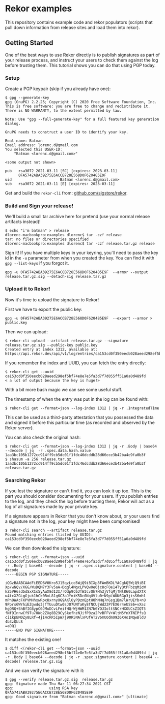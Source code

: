 # Rekor examples

This repository contains example code and rekor populators (scripts that pull down information
from release sites and load them into rekor).

## Getting Started

One of the best ways to use Rekor directly is to publish signatures as part of your release process,
and instruct your users to check them against the log before trusting them.
This tutorial shows you can do that using PGP today.

### Setup

Create a PGP keypair (skip if you already have one):

```
$ gpg --generate-key
gpg (GnuPG) 2.2.25; Copyright (C) 2020 Free Software Foundation, Inc.
This is free software: you are free to change and redistribute it.
There is NO WARRANTY, to the extent permitted by law.

Note: Use "gpg --full-generate-key" for a full featured key generation dialog.

GnuPG needs to construct a user ID to identify your key.

Real name: Batman
Email address: lorenc.d@gmail.com
You selected this USER-ID:
    "Batman <lorenc.d@gmail.com>"

<some output not shown>

pub   rsa3072 2021-03-11 [SC] [expires: 2023-03-11]
      0FA5742ABA39275E6ACCB728E568D0F620485E9F
uid                      Batman <lorenc.d@gmail.com>
sub   rsa3072 2021-03-11 [E] [expires: 2023-03-11]
```

Get and build the `rekor-cli` from: [github.com/sigstore/rekor](https://github.com/sigstore/rekor).


### Build and Sign your release!

We'll build a small tar archive here for pretend (use your normal release artifacts instead)!

```
$ echo "i'm batman" > release
dlorenc-macbookpro:examples dlorenc$ tar -czf release
tar: no files or directories specified
dlorenc-macbookpro:examples dlorenc$ tar -czf release.tar.gz release
```

Sign it!
If you have multiple keys in your keyring, you'll need to pass the key id in the `-u` parameter from when
you created the key.
You can find it with `gpg --list-keys` if you forgot it.

```
gpg -u 0FA5742ABA39275E6ACCB728E568D0F620485E9F  --armor --output release.tar.gz.sig --detach-sig release.tar.gz
```

### Upload it to Rekor!

Now it's time to upload the signature to Rekor!

First we have to export the public key:

```shell
gpg -u 0FA5742ABA39275E6ACCB728E568D0F620485E9F  --export --armor > public.key
```

Then we can upload:
```shell
$ rekor-cli upload --artifact release.tar.gz --signature release.tar.gz.sig --public-key public.key
Created entry at index 1312, available at: https://api.rekor.dev/api/v1/log/entries/ca153cd0f350eecb028aeed298ef5bf74e8e7e5fa3d7f7d055ff51a0a0d489fd
```

If you remember the index and UUID, you can fetch the entry directly:

```shell
$ rekor-cli get --uuid ca153cd0f350eecb028aeed298ef5bf74e8e7e5fa3d7f7d055ff51a0a0d489fd
< a lot of output because the key is huge!>
```

With a bit more bash magic we can see some useful stuff.

The timestamp of when the entry was put in the log can be found with:

```shell
$ rekor-cli get --format=json --log-index 1312 | jq -r .IntegratedTime
```

This can be used as a third-party attestation that you possessed the data and signed it before this particular time
(as recorded and observed by the Rekor server).

You can also check the original hash:

```shell
$ rekor-cli get --format=json --log-index 1312 | jq -r .Body | base64 --decode | jq  -r .spec.data.hash.value
1aa3bc105b1272cc914ff9cb5dc01f1fdc46dcddb28d66ece3b42ba4e9fa0b3f
$ shasum -a 256 release.tar.gz
1aa3bc105b1272cc914ff9cb5dc01f1fdc46dcddb28d66ece3b42ba4e9fa0b3f  release.tar.gz
```

### Searching Rekor

If you lost the signature or can't find it, you can look it up too.
This is the part you should consider documenting for your users.
If you publish entries to the log, and they check the log before trusting them, Rekor will act as a log of all
signatures made by your private key.

If a signature appears in Rekor that you don't know about, or your users find a signature not in the log,
your key might have been compromised!

```shell
$ rekor-cli search --artifact release.tar.gz
Found matching entries (listed by UUID):
ca153cd0f350eecb028aeed298ef5bf74e8e7e5fa3d7f7d055ff51a0a0d489fd
```

We can then download the signature:

```shell
$ rekor-cli get --format=json --uuid ca153cd0f350eecb028aeed298ef5bf74e8e7e5fa3d7f7d055ff51a0a0d489fd | jq -r .Body | base64 --decode | jq -r .spec.signature.content | base64 --decode
-----BEGIN PGP SIGNATURE-----

iQGzBAABCAAdFiEED6V0Kro5J15qzLco5WjQ9iBIXp8FAmBKDLYACgkQ5WjQ9iBI
Xp/wNQv/XGG/WuDQM7Y3Fv5aA+Dqgl4MgxLPVQw0e0jc8cFOe14TyQtPFbzqMiqW
kZ5VH6sd5dSxX1s5yAuX8d12I/rQdp9C6JfW3cvQh7Hh3jVfqMjTNl860LapdXTX
u4tcXZGLgGjuk1hCk0RxL81g6C3aJYmiK5Dc0NqUVlu0+N9pLWUK6Gp3jisS6mhl
mPnOWAcFXPVMHhxwRox8xrnyOG9AKl6yPDznEptHOhNHq7nGsg1Bm7lWrUEYb+nO
9Pprs6WrhiEZgwdq3jfTUuuDtw0sJO7UNTaKy8fNCUjWd22P7EX6r4eUSS6+vXaz
hgQRQ+ShBfIGBypC0JMuDCvLFeifHQrWjHWM1ZN7b6YOJIoltSNCrHXOUCsZIQT5
fNfDInnwCf9Tu70Wo2ZXg8B29CySkefhzNJifP0za2PvBFFV+WltM5YnXTNIPfsQ
ci1kpBM0Zy8LRf+4jI4cRR5IpW/j90R5NAlxPUfAT2V6mUOdm09Z6X4o1MqwBldU
4b3zQbLS
=aDQ1
-----END PGP SIGNATURE-----
```

It matches the existing one!

```shell
$ diff <(rekor-cli get --format=json --uuid ca153cd0f350eecb028aeed298ef5bf74e8e7e5fa3d7f7d055ff51a0a0d489fd | jq -r .Body | base64 --decode | jq -r .spec.signature.content | base64 --decode) release.tar.gz.sig
```

And we can verify the signature with it:

```shell
$ gpg --verify release.tar.gz.sig  release.tar.gz
gpg: Signature made Thu Mar 11 06:27:34 2021 CST
gpg:                using RSA key 0FA5742ABA39275E6ACCB728E568D0F620485E9F
gpg: Good signature from "Batman <lorenc.d@gmail.com>" [ultimate]
```
